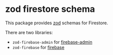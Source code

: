 # zod firestore schema

This package provides [zod](https://github.com/colinhacks/zod) schemas for Firestore.

There are two libraries: 
- `zod-firebase-admin` for [firebase-admin](https://github.com/firebase/firebase-admin-node)
- `zod-firebase` for [firebase](https://github.com/firebase/firebase-js-sdk)

